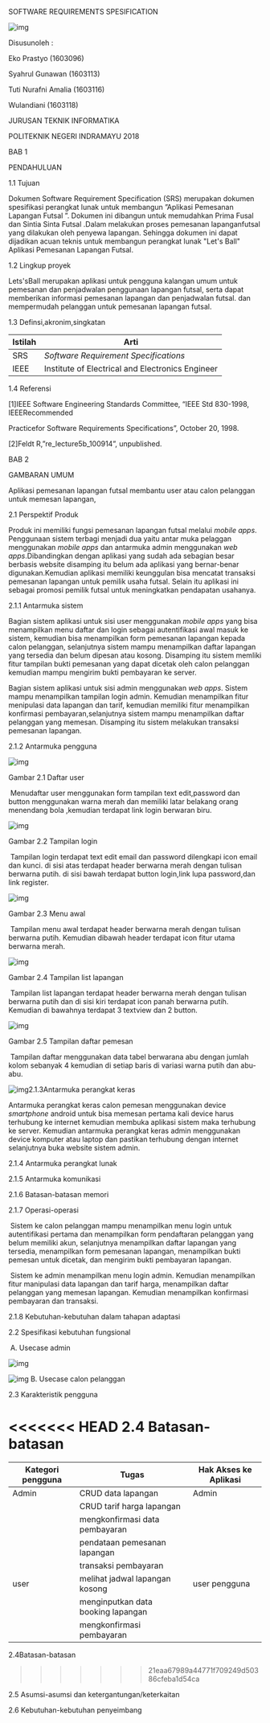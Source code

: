 SOFTWARE REQUIREMENTS SPESIFICATION

![img](https://lh3.googleusercontent.com/-onacuhIfe3o/Wo527rrDQxI/AAAAAAAAAIY/vbWMfcRxOQ4Qfsou4ovY6TqzVo_fd5PnwCJoC/w530-h530-n-rw/POLINDRA.png)                                                                        

 

 

 

 

 

 

 

 

 

 

 

 

 

Disusunoleh   :

Eko Prastyo                 (1603096)

Syahrul Gunawan    			(1603113)

Tuti Nurafni Amalia			(1603116)

Wulandiani                  (1603118)

 

 

 

 

 

JURUSAN TEKNIK INFORMATIKA

POLITEKNIK NEGERI INDRAMAYU 2018

 

 

BAB 1

PENDAHULUAN

1.1  Tujuan

Dokumen Software Requirement Specification (SRS) merupakan dokumen spesifikasi perangkat lunak untuk membangun ”Aplikasi Pemesanan Lapangan Futsal ”. Dokumen ini dibangun untuk memudahkan Prima  Fusal dan Sintia Sinta Futsal .Dalam melakukan proses pemesanan lapanganfutsal yang dilakukan oleh penyewa lapangan. Sehingga dokumen ini dapat dijadikan acuan teknis untuk membangun perangkat lunak "Let's Ball" Aplikasi Pemesanan Lapangan Futsal.

1.2  Lingkup proyek

Lets'sBall merupakan aplikasi untuk pengguna kalangan umum untuk pemesanan dan penjadwalan penggunaan lapangan futsal, serta dapat memberikan informasi pemesanan lapangan dan penjadwalan futsal. dan mempermudah pelanggan untuk pemesanan lapangan futsal.

1.3  Definsi,akronim,singkatan

| Istilah | Arti                                             |
| ------- | ------------------------------------------------ |
| SRS     | *Software  Requirement Specifications*           |
| IEEE    | Institute of Electrical and Electronics Engineer |

 

1.4  Referensi

[1]IEEE Software Engineering Standards Committee, “IEEE Std 830-1998, IEEERecommended

Practicefor Software Requirements Specifications”, October 20, 1998.

[2]Feldt R,”re_lecture5b_100914”, unpublished.

 

 

 

 

 

 

 

 

BAB 2

GAMBARAN UMUM

Aplikasi pemesanan lapangan futsal membantu user atau calon pelanggan untuk memesan lapangan,

2.1 Perspektif Produk 

Produk ini memiliki fungsi pemesanan lapangan futsal melalui *mobile apps*. Penggunaan sistem terbagi menjadi dua yaitu antar muka pelaggan menggunakan *mobile apps* dan antarmuka admin menggunakan *web apps*.Dibandingkan dengan aplikasi yang sudah ada sebagian besar berbasis website disamping itu belum ada aplikasi yang bernar-benar digunakan.Kemudian aplikasi memiliki keunggulan bisa mencatat transaksi pemesanan lapangan untuk pemilik usaha futsal. Selain itu aplikasi ini sebagai promosi pemilik futsal untuk meningkatkan pendapatan usahanya.

2.1.1 Antarmuka sistem

Bagian sistem aplikasi untuk sisi user menggunakan *mobile apps* yang bisa menampilkan menu daftar dan login sebagai autentifikasi awal masuk ke sistem, kemudian bisa menampilkan form pemesanan lapangan kepada calon pelanggan, selanjutnya sistem mampu menampilkan daftar lapangan yang tersedia dan belum dipesan atau kosong. Disamping itu sistem memliki fitur tampilan bukti pemesanan yang dapat dicetak oleh calon pelanggan kemudian mampu mengirim bukti pembayaran ke server.   

Bagian sistem aplikasi untuk sisi admin menggunakan *web apps*. Sistem mampu menampilkan tampilan login admin. Kemudian menampilkan fitur menipulasi data lapangan dan tarif, kemudian memiliki fitur menampilkan konfirmasi pembayaran,selanjutnya sistem mampu menampilkan daftar pelanggan yang memesan. Disamping itu sistem melakukan transaksi pemesanan lapangan.

 

 

 

 

 

 

 

 

 

 

2.1.2 Antarmuka pengguna

![img](https://lh3.googleusercontent.com/-82R76oif8eA/Wp9qnbhVVBI/AAAAAAAAANc/OMISVh_uyfskuiNxZTuE5dJxkbBatYItwCL0BGAs/w414-d-h736-n-rw/daftar.jpg)

Gambar 2.1 Daftar user

​            Menudaftar user menggunakan form tampilan text edit,password dan button menggunakan warna merah dan memiliki latar belakang orang menendang bola ,kemudian terdapat link login berwaran biru.

![img](https://lh3.googleusercontent.com/-Yzb95U1nufc/Wp9qkgZTegI/AAAAAAAAANQ/q_fNGhPBNKADYXes5v9yuh2b5aY55aJ0gCL0BGAs/w414-d-h736-n-rw/login.jpg)

Gambar 2.2 Tampilan login

​            Tampilan login terdapat text edit email dan password dilengkapi icon email dan kunci. di sisi atas terdapat header berwarna merah dengan tulisan berwarna putih. di sisi bawah terdapat button login,link lupa password,dan link register.

 

 

 

 

 

 

 

 

 

![img](https://lh3.googleusercontent.com/-PIzm7F4EZyE/Wp9qhuFa51I/AAAAAAAAANE/m33W0qFaQY45VH-yL0cVt_4DfoHG5A3UQCL0BGAs/w414-d-h736-n-rw/menu%2Bawal.jpg)

Gambar 2.3 Menu awal

​            Tampilan menu awal terdapat header berwarna merah dengan tulisan berwarna putih. Kemudian dibawah header terdapat icon fitur utama berwarna merah.

![img](https://lh3.googleusercontent.com/-FEWKudkYP9E/Wp9odATlfuI/AAAAAAAAAMQ/qOPc5y4f5FQ5RPAqPxVC15BRyK9w6rsgQCJoC/w414-h736-n-rw/daftar%2Bllapangan.jpg)

Gambar 2.4 Tampilan list lapangan

​            Tampilan list lapangan terdapat header berwarna merah dengan tulisan berwarna putih dan di sisi kiri terdapat icon panah berwarna putih. Kemudian di bawahnya terdapat 3 textview dan 2 button.

 

 

 

 

 

 

 

 

 

![img](https://lh3.googleusercontent.com/-Sf8iaxYabm4/Wp9qqfazAzI/AAAAAAAAANo/zLstdCq4wQ016zSE_Y4PuYPK33z_uN_wACL0BGAs/w414-d-h736-n-rw/daftar%2Bpemesan.jpg)

Gambar 2.5 Tampilan daftar pemesan

​            Tampilan daftar menggunakan data tabel berwarana abu dengan jumlah kolom sebanyak 4 kemudian di setiap baris di variasi warna putih dan abu-abu. 

 

 

 

 

 

 

 

 

 

![img](https://lh3.googleusercontent.com/-oBNUr2ecXmM/Wp9r1nNk8AI/AAAAAAAAAOM/U2dHFB3b_AAwePMb1a6jS6U-CYzKI9KVACL0BGAs/w530-d-h336-n-rw/Antarmuka%2BHardware%2B-%2BAntarmuka%2BHardware%25281%2529.png)2.1.3Antarmuka perangkat keras

 

 

 

 

 

 

 

 

 

Antarmuka perangkat keras calon pemesan menggunakan device *smartphone* android untuk bisa memesan pertama kali device harus terhubung ke internet kemudian membuka aplikasi sistem maka terhubung ke server. Kemudian antarmuka perangkat keras admin menggunakan device komputer atau laptop dan pastikan terhubung dengan internet selanjutnya buka website sistem admin.

2.1.4 Antarmuka perangkat lunak

2.1.5 Antarmuka komunikasi

2.1.6 Batasan-batasan memori

2.1.7 Operasi-operasi

​            Sistem ke calon pelanggan mampu menampilkan menu login untuk autentifikasi pertama dan menampilkan form pendaftaran pelanggan yang belum memiliki akun, selanjutnya menampilkan daftar lapangan yang tersedia, menampilkan form pemesanan lapangan, menampilkan bukti pemesan untuk dicetak, dan mengirim bukti pembayaran lapangan.

​            Sistem ke admin menampilkan menu login admin. Kemudian menampilkan fitur manipulasi data lapangan dan tarif harga, menampilkan daftar pelanggan yang memesan lapangan. Kemudian menampilkan konfirmasi pembayaran dan transaksi.   

2.1.8 Kebutuhan-kebutuhan dalam tahapan adaptasi

 

 

 

 

2.2 Spesifikasi kebutuhan fungsional

​            A. Usecase admin

![img](https://lh3.googleusercontent.com/-oMzaRahEeOc/Wp9sFFv2HGI/AAAAAAAAAOk/ySSSblqSDlAPgUcRWB5r1jyM16dF9GLdQCL0BGAs/w530-d-h416-n-rw/Use%2BCase%2BMember%2B-%2BUse%2Bcase%2Bdiagram%2Badmin%25281%2529.png)

![img](https://lh3.googleusercontent.com/-uRmM-vI1VvA/Wp9r9D9d9PI/AAAAAAAAAOY/C6hPd-uAw5wF_YrJG_qqST7Xo_qe-qL7ACL0BGAs/w530-d-h433-n-rw/Use%2BCase%2BMember%2B-%2BUse%2Bcase%2Bdiagram%2Bpelanggan%25282%2529.png)            B. Usecase calon pelanggan

 

 

 

 

 

 

 

 

 

 

 

 

 

2.3 Karakteristik pengguna

<<<<<<< HEAD
2.4 Batasan-batasan
=======
| Kategori pengguna | Tugas                              | Hak Akses ke Aplikasi |
|-------------------|------------------------------------|-----------------------|
| Admin             | CRUD data lapangan                 | Admin                 |
|                   | CRUD tarif harga lapangan          |                       |
|                   | mengkonfirmasi data pembayaran     |                       |
|                   | pendataan pemesanan lapangan       |                       |
|                   | transaksi pembayaran               |                       |
| user              | melihat jadwal lapangan kosong     | user pengguna         |
|                   | menginputkan data booking lapangan |                       |
|                   | mengkonfirmasi pembayaran          |                       |

2.4Batasan-batasan
>>>>>>> 21eaa67989a44771f709249d50386cfeba1d54ca

2.5 Asumsi-asumsi dan ketergantungan/keterkaitan

2.6 Kebutuhan-kebutuhan penyeimbang

 

 

 

 